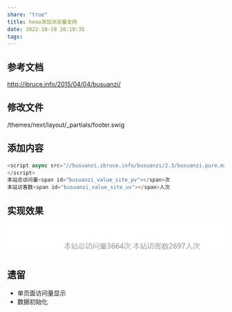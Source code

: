 ```yaml
---
share: "true"
title: hexo添加浏览量支持
date: 2022-10-10 20:19:35
tags: 
---
```


## 参考文档

http://ibruce.info/2015/04/04/busuanzi/

## 修改文件

/themes/next/layout/_partials/footer.swig

## 添加内容

```javascript
<script async src="//busuanzi.ibruce.info/busuanzi/2.3/busuanzi.pure.mini.js">
</script>
本站总访问量<span id="busuanzi_value_site_pv"></span>次
本站访客数<span id="busuanzi_value_site_uv"></span>人次
```

## 实现效果

![ebe17135db71431eeb05ae56aaf130d1_MD5.png](/images/ebe17135db71431eeb05ae56aaf130d1_MD5.png)

## 遗留

* 单页面访问量显示
* 数据初始化

